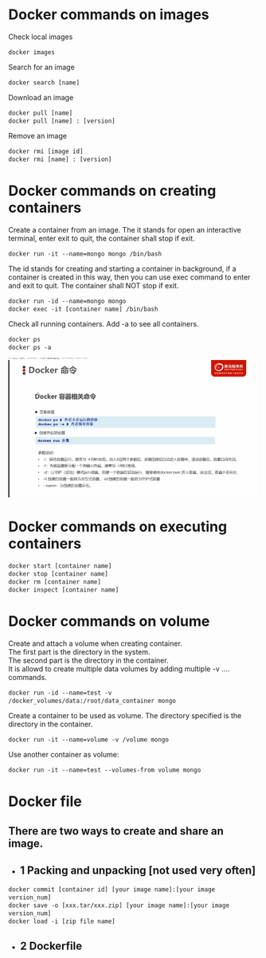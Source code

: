 # Docker commands on images
Check local images  
```
docker images
```
Search for an image
```
docker search [name]
```
Download an image
```
docker pull [name]
docker pull [name] : [version]
```
Remove an image
```
docker rmi [image id]  
docker rmi [name] : [version]  
```
# Docker commands on creating containers
Create a container from an image. The it stands for open an interactive terminal, enter exit to quit, the container shall stop if exit.  
```
docker run -it --name=mongo mongo /bin/bash
```
The id stands for creating and starting a container in background, if a container is created in this way, then you can use exec command to enter and exit to quit. The container shall NOT stop if exit.
```
docker run -id --name=mongo mongo 
docker exec -it [container name] /bin/bash
```
Check all running containers. Add -a to see all containers.
```
docker ps
docker ps -a
```
![docker run commands](./imgs/dockerrun.PNG)

# Docker commands on executing containers
```
docker start [container name]
docker stop [container name]
docker rm [container name]
docker inspect [container name]
```
# Docker commands on volume
Create and attach a volume when creating container.  
The first part is the directory in the system.  
The second part is the directory in the container.  
It is allowd to create multiple data volumes by adding multiple
-v .... commands.
``` 
docker run -id --name=test -v /docker_volumes/data:/root/data_container mongo
```
Create a container to be used as volume. The directory specified is the directory in the container.
```
docker run -it --name=volume -v /volume mongo
```
Use another container as volume:
```
docker run -it --name=test --volumes-from volume mongo
```
# Docker file
## There are two ways to create and share an image.
- ## 1 Packing and unpacking [not used very often]
```
docker commit [container id] [your image name]:[your image version_num]
docker save -o [xxx.tar/xxx.zip] [your image name]:[your image version_num]
docker load -i [zip file name]
```
- ## 2 Dockerfile
